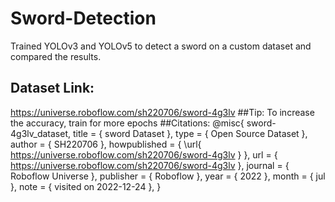 # Sword-Detection
Trained YOLOv3 and YOLOv5 to detect a sword on a custom dataset and compared the results.
## Dataset Link:
https://universe.roboflow.com/sh220706/sword-4g3lv
##Tip:
To increase the accuracy, train for more epochs
##Citations:
@misc{ sword-4g3lv_dataset,
    title = { sword Dataset },
    type = { Open Source Dataset },
    author = { SH220706 },
    howpublished = { \url{ https://universe.roboflow.com/sh220706/sword-4g3lv } },
    url = { https://universe.roboflow.com/sh220706/sword-4g3lv },
    journal = { Roboflow Universe },
    publisher = { Roboflow },
    year = { 2022 },
    month = { jul },
    note = { visited on 2022-12-24 },
}
